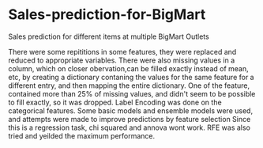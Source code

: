 # Sales-prediction-for-BigMart
Sales prediction for different items at multiple BigMart Outlets

There were some repititions in some features, they were replaced and reduced to appropriate variables.
There were also missing values in a column, which on closer obervation,can be filled exactly instead of mean, etc, by creating a dictionary contaning the values for the same feature for a different entry, and then mapping the entire dictionary.
One of the feature, contained more than 25% of missing values, and didn't seem to be possible to fill exactly, so it was dropped.
Label Encoding was done on the categorical features.
Some basic models and ensemble models were used, and attempts were made to improve predictions by feature selection
Since this is a regression task, chi squared and annova wont work.
RFE was also tried and yeilded the maximum performance. 
